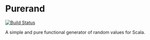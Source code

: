 # Purerand

[![Build Status](https://travis-ci.org/alonsodomin/purerand.svg?branch=master)](https://travis-ci.org/alonsodomin/purerand)

A simple and pure functional generator of random values for Scala.